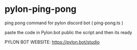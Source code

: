 # pylon-ping-pong
ping pong command for pylon discord bot ( ping-pong.ts )

paste the code in Pylon.bot public the script and then its ready 

PYLON BOT WEBSITE: https://pylon.bot/studio
